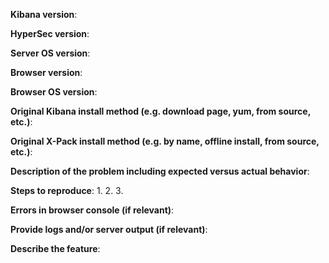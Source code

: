 <!--
If you are filing a bug report, please remove the below feature
request block and provide responses for all of the below items.
-->

**Kibana version**:

**HyperSec version**:

**Server OS version**:

**Browser version**:

**Browser OS version**:

**Original Kibana install method (e.g. download page, yum, from source, etc.)**:

**Original X-Pack install method (e.g. by name, offline install, from source, etc.)**:

**Description of the problem including expected versus actual behavior**:

**Steps to reproduce**:
 1.
 2.
 3.

**Errors in browser console (if relevant)**:

**Provide logs and/or server output (if relevant)**:

<!--
If you are filing a feature request, please remove the above bug
report block and provide responses for all of the below items.
-->

**Describe the feature**:
